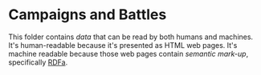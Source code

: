 # Campaigns and Battles

This folder contains *data* that can be read by both humans and machines. It's human-readable because it's presented as HTML web pages. It's machine readable because those web pages contain *semantic mark-up*, specifically [RDFa](https://www.w3.org/TR/rdfa-primer/).

